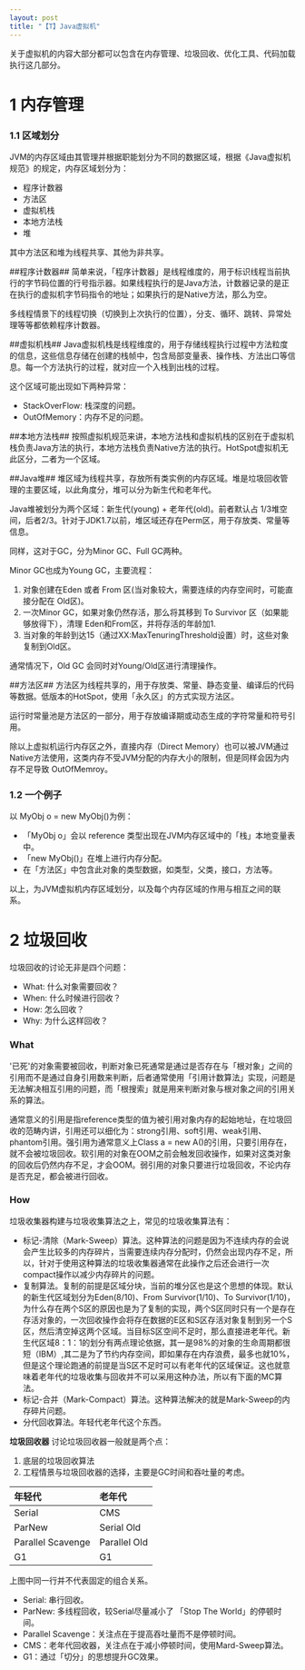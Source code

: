 ```yaml
---
layout: post
title: "【T】Java虚拟机"
---
```


关于虚拟机的内容大部分都可以包含在内存管理、垃圾回收、优化工具、代码加载执行这几部分。

# 1 内存管理

### 1.1 区域划分

JVM的内存区域由其管理并根据职能划分为不同的数据区域，根据《Java虚拟机规范》的规定，内存区域划分为：

* 程序计数器
* 方法区
* 虚拟机栈
* 本地方法栈
* 堆

其中方法区和堆为线程共享、其他为非共享。


##程序计数器##
简单来说，「程序计数器」是线程维度的，用于标识线程当前执行的字节码位置的行号指示器。如果线程执行的是Java方法，计数器记录的是正在执行的虚拟机字节码指令的地址；如果执行的是Native方法，那么为空。

多线程情景下的线程切换（切换到上次执行的位置），分支、循环、跳转、异常处理等等都依赖程序计数器。

##虚拟机栈##
Java虚拟机栈是线程维度的，用于存储线程执行过程中方法粒度的信息，这些信息存储在创建的栈帧中，包含局部变量表、操作栈、方法出口等信息。每一个方法执行的过程，就对应一个入栈到出栈的过程。

这个区域可能出现如下两种异常：
* StackOverFlow: 栈深度的问题。
* OutOfMemory：内存不足的问题。

##本地方法栈##
按照虚拟机规范来讲，本地方法栈和虚拟机栈的区别在于虚拟机栈负责Java方法的执行，本地方法栈负责Native方法的执行。HotSpot虚拟机无此区分，二者为一个区域。

##Java堆##
堆区域为线程共享，存放所有类实例的内存区域。堆是垃圾回收管理的主要区域，以此角度分，堆可以分为新生代和老年代。

Java堆被划分为两个区域：新生代(young) + 老年代(old)。前者默认占 1/3堆空间，后者2/3。针对于JDK1.7以前，堆区域还存在Perm区，用于存放类、常量等信息。

同样，这对于GC，分为Minor GC、Full GC两种。

Minor GC也成为Young GC，主要流程：
1. 对象创建在Eden 或者 From 区(当对象较大，需要连续的内存空间时，可能直接分配在 Old区)。
2. 一次Minor GC，如果对象仍然存活，那么将其移到 To Survivor 区（如果能够放得下），清理 Eden和From区，并将存活的年龄加1.
3. 当对象的年龄到达15（通过XX:MaxTenuringThreshold设置）时，这些对象复制到Old区。

通常情况下，Old GC 会同时对Young/Old区进行清理操作。

##方法区##
方法区为线程共享的，用于存放类、常量、静态变量、编译后的代码等数据。低版本的HotSpot，使用「永久区」的方式实现方法区。

运行时常量池是方法区的一部分，用于存放编译期或动态生成的字符常量和符号引用。

除以上虚拟机运行内存区之外，直接内存（Direct Memory）也可以被JVM通过Native方法使用，这类内存不受JVM分配的内存大小的限制，但是同样会因为内存不足导致 OutOfMemroy。

### 1.2 一个例子
以 MyObj o = new MyObj()为例：
* 「MyObj o」会以 reference 类型出现在JVM内存区域中的「栈」本地变量表中。
* 「new MyObj()」在堆上进行内存分配。
* 在「方法区」中包含此对象的类型数据，如类型，父类，接口，方法等。

以上，为JVM虚拟机内存区域划分，以及每个内存区域的作用与相互之间的联系。

# 2 垃圾回收

垃圾回收的讨论无非是四个问题：
* What: 什么对象需要回收？
* When: 什么时候进行回收？
* How: 怎么回收？
* Why: 为什么这样回收？

### What

'已死'的对象需要被回收，判断对象已死通常是通过是否存在与「根对象」之间的引用而不是通过自身引用数来判断，后者通常使用「引用计数算法」实现，问题是无法解决相互引用的问题，而「根搜索」就是用来判断对象与根对象之间的引用关系的算法。

通常意义的引用是指reference类型的值为被引用对象内存的起始地址，在垃圾回收的范畴内讲，引用还可以细化为：strong引用、soft引用、weak引用、phantom引用。强引用为通常意义上Class a = new A()的引用，只要引用存在，就不会被垃圾回收。软引用的对象在OOM之前会触发回收操作，如果对这类对象的回收后仍然内存不足，才会OOM。弱引用的对象只要进行垃圾回收，不论内存是否充足，都会被进行回收。

### How

垃圾收集器构建与垃圾收集算法之上，常见的垃圾收集算法有：

* 标记-清除（Mark-Sweep）算法。这种算法的问题是因为不连续内存的会说会产生比较多的内存碎片，当需要连续内存分配时，仍然会出现内存不足，所以，针对于使用这种算法的垃圾收集器通常在此操作之后还会进行一次compact操作以减少内存碎片的问题。
* 复制算法。复制的前提是区域分块，当前的堆分区也是这个思想的体现。默认的新生代区域划分为Eden(8/10)、From Survivor(1/10)、To Survivor(1/10)，为什么存在两个S区的原因也是为了复制的实现，两个S区同时只有一个是存在存活对象的，一次回收操作会将存在数据的E区和S区存活对象复制到另一个S区，然后清空掉这两个区域。当目标S区空间不足时，那么直接进老年代。新生代区域8：1：1的划分有两点理论依据，其一是98%的对象的生命周期都很短（IBM）,其二是为了节约内存空间，即如果存在内存浪费，最多也就10%，但是这个理论跑通的前提是当S区不足时可以有老年代的区域保证。这也就意味着老年代的垃圾收集与回收并不可以采用这种办法，所以有下面的MC算法。
* 标记-合并（Mark-Compact）算法。这种算法解决的就是Mark-Sweep的内存碎片问题。
* 分代回收算法。年轻代老年代这个东西。

**垃圾回收器**
讨论垃圾回收器一般就是两个点：
1. 底层的垃圾回收算法
2. 工程情景与垃圾回收器的选择，主要是GC时间和吞吐量的考虑。

| 年轻代 | 老年代     |
| :------------- | :------------- |
| Serial   | CMS       |
| ParNew       | Serial Old       |
| Parallel Scavenge       | Parallel Old       |
| G1       | G1       |

上图中同一行并不代表固定的组合关系。

* Serial: 串行回收。
* ParNew: 多线程回收，较Serial尽量减小了 「Stop The World」的停顿时间。
* Parallel Scavenge：关注点在于提高吞吐量而不是停顿时间。
* CMS：老年代回收器，关注点在于减小停顿时间，使用Mard-Sweep算法。
* G1：通过「切分」的思想提升GC效果。

